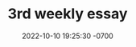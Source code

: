 ---
layout: post
title:  "3rd weekly essay"
date:   2022-10-10 19:25:30 -0700
categories: jekyll update
---